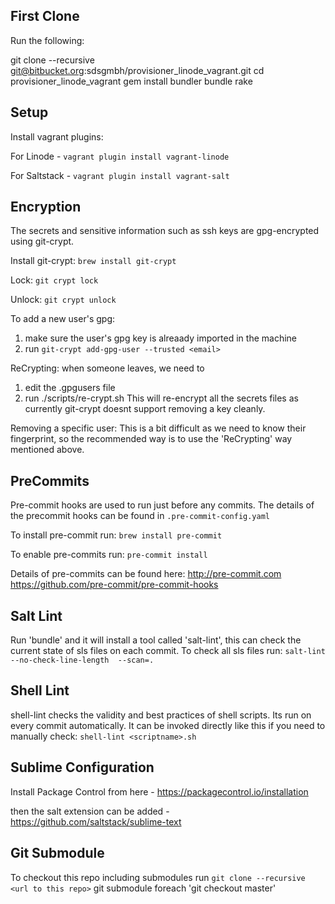 First Clone
-----------
Run the following:

git clone --recursive git@bitbucket.org:sdsgmbh/provisioner_linode_vagrant.git
cd provisioner_linode_vagrant
gem install bundler
bundle
rake

Setup
-----

Install vagrant plugins:

For Linode -
`vagrant plugin install vagrant-linode`

For Saltstack -
`vagrant plugin install vagrant-salt`


Encryption
----------

The secrets and sensitive information such as ssh keys are
gpg-encrypted using git-crypt.

Install git-crypt:
`brew install git-crypt`

Lock:
`git crypt lock`

Unlock:
`git crypt unlock`

To add a new user's gpg:
1. make sure the user's gpg key is alreaady imported in the machine
2. run `git-crypt add-gpg-user --trusted <email>`

ReCrypting:
when someone leaves, we need to
1. edit the .gpgusers file
2. run ./scripts/re-crypt.sh
This will re-encrypt all the secrets files as currently git-crypt
doesnt support removing a key cleanly.

Removing a specific user:
This is a bit difficult as we need to know their fingerprint,
so the recommended way is to use the 'ReCrypting' way mentioned above.

PreCommits
----------

Pre-commit hooks are used to run just before any commits. The details
of the precommit hooks can be found in `.pre-commit-config.yaml`

To install pre-commit run:
`brew install pre-commit`

To enable pre-commits run:
`pre-commit install`

Details of pre-commits can be found here:
http://pre-commit.com
https://github.com/pre-commit/pre-commit-hooks

Salt Lint
---------

Run 'bundle' and it will install a tool called 'salt-lint', this can check
the current state of sls files on each commit.
To check all sls files run:
`salt-lint --no-check-line-length  --scan=.`

Shell Lint
----------
shell-lint checks the validity and best practices of shell scripts.
Its run on every commit automatically.
It can be invoked directly like this if you need to manually check:
`shell-lint <scriptname>.sh`

Sublime Configuration
---------------------
Install Package Control from here - https://packagecontrol.io/installation

then the salt extension can be added - https://github.com/saltstack/sublime-text


Git Submodule
-------------

To checkout this repo including submodules run `git clone --recursive <url to this repo>`
git submodule foreach 'git checkout master'

